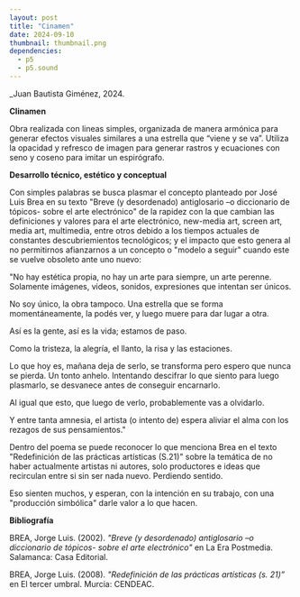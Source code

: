 ```yaml
---
layout: post
title: "Cinamen"
date: 2024-09-10
thumbnail: thumbnail.png
dependencies:
  - p5
  - p5.sound
---
```


<div id="div-sketch">
  <script type="text/javascript" src="sketch.js"></script>
</div>

_Juan Bautista Giménez, 2024.

**Clinamen**

Obra realizada con lineas simples, organizada de manera armónica para generar efectos visuales similares a una estrella que “viene y se va”. Utiliza la opacidad y refresco de imagen para generar rastros y ecuaciones con seno y coseno para imitar un espirógrafo.

**Desarrollo técnico, estético y conceptual**

Con simples palabras se busca plasmar el concepto planteado por José Luis Brea en su texto "Breve (y desordenado) antiglosario –o diccionario de tópicos- sobre el arte electrónico" de la rapidez con la que cambian las definiciones y valores para el arte electrónico, new-media art, screen art, media art, multimedia, entre otros debido a los tiempos actuales de constantes descubriemientos tecnológicos; y el impacto que esto genera al no permitirnos afianzarnos a un concepto o "modelo a seguir" cuando este se vuelve obsoleto ante uno nuevo: 

"No hay estética propia, no hay un arte para siempre, un arte perenne. Solamente imágenes, videos, sonidos, expresiones que intentan ser únicos.

No soy único, la obra tampoco. Una estrella que se forma momentáneamente, la podés ver,  y luego muere para dar lugar a otra.

Así es la gente, así es la vida; estamos de paso.

Como la tristeza, la alegría, el llanto, la risa y las estaciones.

Lo que hoy es, mañana deja de serlo, se transforma pero espero que nunca se pierda.
Un tonto anhelo.
Intentando descifrar lo que siento para luego plasmarlo, se desvanece antes de conseguir encarnarlo. 

Al igual que esto, que luego de verlo, probablemente vas a olvidarlo.

Y entre tanta amnesia, el artista (o intento de) espera aliviar el alma con los rezagos de sus pensamientos."

Dentro del poema se puede reconocer lo que menciona Brea en el texto "Redefinición de las prácticas artísticas (S.21)" sobre la temática de no haber actualmente artistas ni autores, solo productores e ideas que recirculan entre si sin ser nada nuevo. Perdiendo sentido. 

Eso sienten muchos, y esperan, con la intención en su trabajo, con una "producción simbólica"  darle valor a lo que hacen.

**Bibliografía**

BREA, Jorge Luis. (2002). _"Breve (y desordenado) antiglosario –o diccionario de tópicos- sobre el arte electrónico"_ en La Era Postmedia. Salamanca: Casa Editorial.

BREA, Jorge Luis. (2008). _"Redefinición de las prácticas artísticas (s. 21)”_ en El tercer umbral. Murcia: CENDEAC.
